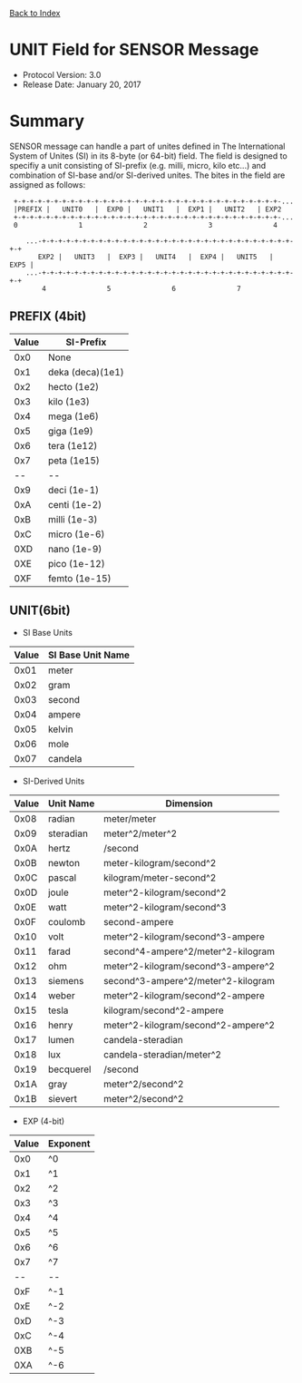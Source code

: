 [Back to Index](/Documents/Protocol/index.md)

UNIT Field for SENSOR Message
=============================

- Protocol Version: 3.0
- Release Date: January 20, 2017

Summary
=======

SENSOR message can handle a part of unites defined in The International System
of Unites (SI) in its 8-byte (or 64-bit) field. The field is designed to
specifiy a unit consisting of SI-prefix (e.g. milli, micro, kilo etc...) and
combination of SI-base and/or SI-derived unites. The bites in the field are
assigned as follows:

     +-+-+-+-+-+-+-+-+-+-+-+-+-+-+-+-+-+-+-+-+-+-+-+-+-+-+-+-+-+-+-+-+-...
     |PREFIX |   UNIT0   |  EXP0 |   UNIT1   |  EXP1 |   UNIT2   | EXP2
     +-+-+-+-+-+-+-+-+-+-+-+-+-+-+-+-+-+-+-+-+-+-+-+-+-+-+-+-+-+-+-+-+-...
     0               1               2               3               4 
    
        ...-+-+-+-+-+-+-+-+-+-+-+-+-+-+-+-+-+-+-+-+-+-+-+-+-+-+-+-+-+-+-+-+-+
           EXP2 |   UNIT3   |  EXP3 |   UNIT4   |  EXP4 |   UNIT5   |  EXP5 |
        ...-+-+-+-+-+-+-+-+-+-+-+-+-+-+-+-+-+-+-+-+-+-+-+-+-+-+-+-+-+-+-+-+-+
            4               5               6               7


PREFIX (4bit)
-------------

 Value        | SI-Prefix
--------------|-----------------
 0x0          | None
 0x1          | deka (deca)(1e1)
 0x2          | hecto (1e2)
 0x3          | kilo (1e3)
 0x4          | mega (1e6)
 0x5          | giga (1e9)
 0x6          | tera (1e12)
 0x7          | peta (1e15)
 --           | --
 0x9          | deci (1e-1)
 0xA          | centi (1e-2)
 0xB          | milli (1e-3)
 0xC          | micro (1e-6)
 0XD          | nano (1e-9)
 0XE          | pico (1e-12)
 0XF          | femto (1e-15)

UNIT(6bit)
----------

- SI Base Units

 Value        | SI Base Unit Name
--------------|-------------------
 0x01         | meter
 0x02         | gram
 0x03         | second
 0x04         | ampere
 0x05         | kelvin
 0x06         | mole
 0x07         | candela


- SI-Derived Units

 Value        | Unit Name       | Dimension
--------------|-----------------|---------------------------
 0x08         | radian          | meter/meter
 0x09         | steradian       | meter^2/meter^2
 0x0A         | hertz           | /second
 0x0B         | newton          | meter-kilogram/second^2
 0x0C         | pascal          | kilogram/meter-second^2
 0x0D         | joule           | meter^2-kilogram/second^2
 0x0E         | watt            | meter^2-kilogram/second^3
 0x0F         | coulomb         | second-ampere
 0x10         | volt            | meter^2-kilogram/second^3-ampere
 0x11         | farad           | second^4-ampere^2/meter^2-kilogram
 0x12         | ohm             | meter^2-kilogram/second^3-ampere^2
 0x13         | siemens         | second^3-ampere^2/meter^2-kilogram
 0x14         | weber           | meter^2-kilogram/second^2-ampere
 0x15         | tesla           | kilogram/second^2-ampere
 0x16         | henry           | meter^2-kilogram/second^2-ampere^2
 0x17         | lumen           | candela-steradian
 0x18         | lux             | candela-steradian/meter^2
 0x19         | becquerel       | /second
 0x1A         | gray            | meter^2/second^2
 0x1B         | sievert         | meter^2/second^2

- EXP (4-bit)

 Value        | Exponent
--------------|---------------
 0x0          | ^0
 0x1          | ^1
 0x2          | ^2
 0x3          | ^3
 0x4          | ^4
 0x5          | ^5
 0x6          | ^6
 0x7          | ^7
 --           | --
 0xF          | ^-1
 0xE          | ^-2
 0xD          | ^-3
 0xC          | ^-4
 0XB          | ^-5
 0XA          | ^-6
